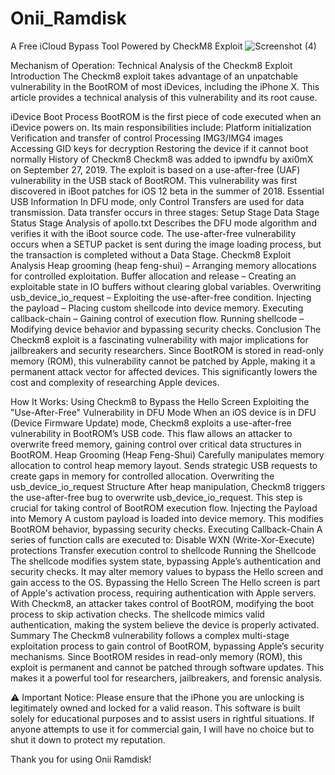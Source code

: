 # Onii_Ramdisk
A Free iCloud Bypass Tool Powered by CheckM8 Exploit
![Screenshot (4)](https://github.com/user-attachments/assets/0e018ff9-d2a9-4f57-9841-9be708b70383)

Mechanism of Operation: Technical Analysis of the Checkm8 Exploit
Introduction
The Checkm8 exploit takes advantage of an unpatchable vulnerability in the BootROM of most iDevices, including the iPhone X. This article provides a technical analysis of this vulnerability and its root cause.

iDevice Boot Process
BootROM is the first piece of code executed when an iDevice powers on.
Its main responsibilities include:
Platform initialization
Verification and transfer of control
Processing IMG3/IMG4 images
Accessing GID keys for decryption
Restoring the device if it cannot boot normally
History of Checkm8
Checkm8 was added to ipwndfu by axi0mX on September 27, 2019.
The exploit is based on a use-after-free (UAF) vulnerability in the USB stack of BootROM.
This vulnerability was first discovered in iBoot patches for iOS 12 beta in the summer of 2018.
Essential USB Information
In DFU mode, only Control Transfers are used for data transmission.
Data transfer occurs in three stages:
Setup Stage
Data Stage
Status Stage
Analysis of apollo.txt
Describes the DFU mode algorithm and verifies it with the iBoot source code.
The use-after-free vulnerability occurs when a SETUP packet is sent during the image loading process, but the transaction is completed without a Data Stage.
Checkm8 Exploit Analysis
Heap grooming (heap feng-shui) – Arranging memory allocations for controlled exploitation.
Buffer allocation and release – Creating an exploitable state in IO buffers without clearing global variables.
Overwriting usb_device_io_request – Exploiting the use-after-free condition.
Injecting the payload – Placing custom shellcode into device memory.
Executing callback-chain – Gaining control of execution flow.
Running shellcode – Modifying device behavior and bypassing security checks.
Conclusion
The Checkm8 exploit is a fascinating vulnerability with major implications for jailbreakers and security researchers. Since BootROM is stored in read-only memory (ROM), this vulnerability cannot be patched by Apple, making it a permanent attack vector for affected devices. This significantly lowers the cost and complexity of researching Apple devices.

How It Works: Using Checkm8 to Bypass the Hello Screen
Exploiting the "Use-After-Free" Vulnerability in DFU Mode
When an iOS device is in DFU (Device Firmware Update) mode, Checkm8 exploits a use-after-free vulnerability in BootROM’s USB code.
This flaw allows an attacker to overwrite freed memory, gaining control over critical data structures in BootROM.
Heap Grooming (Heap Feng-Shui)
Carefully manipulates memory allocation to control heap memory layout.
Sends strategic USB requests to create gaps in memory for controlled allocation.
Overwriting the usb_device_io_request Structure
After heap manipulation, Checkm8 triggers the use-after-free bug to overwrite usb_device_io_request.
This step is crucial for taking control of BootROM execution flow.
Injecting the Payload into Memory
A custom payload is loaded into device memory.
This modifies BootROM behavior, bypassing security checks.
Executing Callback-Chain
A series of function calls are executed to:
Disable WXN (Write-Xor-Execute) protections
Transfer execution control to shellcode
Running the Shellcode
The shellcode modifies system state, bypassing Apple’s authentication and security checks.
It may alter memory values to bypass the Hello screen and gain access to the OS.
Bypassing the Hello Screen
The Hello screen is part of Apple's activation process, requiring authentication with Apple servers.
With Checkm8, an attacker takes control of BootROM, modifying the boot process to skip activation checks.
The shellcode mimics valid authentication, making the system believe the device is properly activated.
Summary
The Checkm8 vulnerability follows a complex multi-stage exploitation process to gain control of BootROM, bypassing Apple’s security mechanisms. Since BootROM resides in read-only memory (ROM), this exploit is permanent and cannot be patched through software updates. This makes it a powerful tool for researchers, jailbreakers, and forensic analysis.

⚠️ Important Notice:
Please ensure that the iPhone you are unlocking is legitimately owned and locked for a valid reason. This software is built solely for educational purposes and to assist users in rightful situations. If anyone attempts to use it for commercial gain, I will have no choice but to shut it down to protect my reputation.

Thank you for using Onii Ramdisk!
